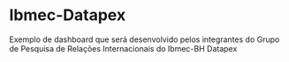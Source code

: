 # Ibmec-Datapex
Exemplo de dashboard que será desenvolvido pelos integrantes do Grupo de Pesquisa de Relações Internacionais do Ibmec-BH Datapex

